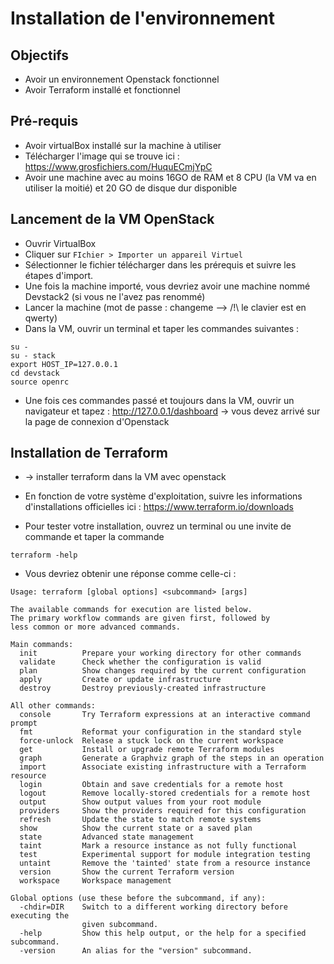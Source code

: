 # Installation de l'environnement

## Objectifs

- Avoir un environnement Openstack fonctionnel
- Avoir Terraform installé et fonctionnel

## Pré-requis

- Avoir virtualBox installé sur la machine à utiliser
- Télécharger l'image qui se trouve ici : https://www.grosfichiers.com/HuquECmjYpC
- Avoir une machine avec au moins 16GO de RAM et 8 CPU (la VM va en utiliser la moitié) et 20 GO de disque dur disponible

## Lancement de la VM OpenStack

- Ouvrir VirtualBox
- Cliquer sur `FIchier > Importer un appareil Virtuel`
- Sélectionner le fichier télécharger dans les prérequis et suivre les étapes d'import.
- Une fois la machine importé, vous devriez avoir une machine nommé Devstack2 (si vous ne l'avez pas renommé)
- Lancer la machine (mot de passe : changeme --> /!\ le clavier est en qwerty)
- Dans la VM, ouvrir un terminal et taper les commandes suivantes :
```shell
su -
su - stack
export HOST_IP=127.0.0.1
cd devstack
source openrc
```
- Une fois ces commandes passé et toujours dans la VM, ouvrir un navigateur et tapez : http://127.0.0.1/dashboard -> vous devez arrivé sur la page de connexion d'Openstack
  
## Installation de Terraform

* -> installer terraform dans la VM avec openstack

* En fonction de votre système d'exploitation, suivre les informations d'installations officielles ici : 
https://www.terraform.io/downloads 
* Pour tester votre installation, ouvrez un terminal ou une invite de commande et taper la commande 
```
terraform -help
```
* Vous devriez obtenir une réponse comme celle-ci :
```
Usage: terraform [global options] <subcommand> [args]

The available commands for execution are listed below.
The primary workflow commands are given first, followed by
less common or more advanced commands.

Main commands:
  init          Prepare your working directory for other commands
  validate      Check whether the configuration is valid
  plan          Show changes required by the current configuration
  apply         Create or update infrastructure
  destroy       Destroy previously-created infrastructure

All other commands:
  console       Try Terraform expressions at an interactive command prompt
  fmt           Reformat your configuration in the standard style
  force-unlock  Release a stuck lock on the current workspace
  get           Install or upgrade remote Terraform modules
  graph         Generate a Graphviz graph of the steps in an operation
  import        Associate existing infrastructure with a Terraform resource
  login         Obtain and save credentials for a remote host
  logout        Remove locally-stored credentials for a remote host
  output        Show output values from your root module
  providers     Show the providers required for this configuration
  refresh       Update the state to match remote systems
  show          Show the current state or a saved plan
  state         Advanced state management
  taint         Mark a resource instance as not fully functional
  test          Experimental support for module integration testing
  untaint       Remove the 'tainted' state from a resource instance
  version       Show the current Terraform version
  workspace     Workspace management

Global options (use these before the subcommand, if any):
  -chdir=DIR    Switch to a different working directory before executing the
                given subcommand.
  -help         Show this help output, or the help for a specified subcommand.
  -version      An alias for the "version" subcommand.
```
